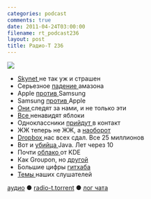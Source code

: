 ```yaml
---
categories: podcast
comments: true
date: 2011-04-24T03:00:00
filename: rt_podcast236
layout: post
title: Радио-Т 236
---
```


![](https://radio-t.com/images/radio-t/rt236.jpg)




- [Skynet ](http://www.readwriteweb.com/archives/skynet_has_gone_live_everything_is_fine.php)не так уж и страшен
- Серьезное [падение ](http://habrahabr.ru/blogs/cloud_computing/118001/)амазона
- Apple [против ](http://online.wsj.com/article/SB10001424052748703916004576271210109389154.html)Samsung
- Samsung [против ](http://itc.ua/news/otvetnyj_isk_samsung_protiv_apple_ne_zastavil_sebya_zhdat_53122)Apple
- [Они ](http://mashable.com/2011/04/20/iphone-location-history/)следят за нами, и не только эти
- [Все ](http://www.cnews.ru/news/top/index.shtml?2011/04/20/437360)ненавидят яблоки
- Одноклассники [прийдут ](http://itc.ua/news/_odnoklassniki_i_vkontakte_mogut_obedinit_53108?utm_source=feedburner&utm_medium=feed&utm_campaign=Feed:%20itc_)в контакт
- ЖЖ теперь не ЖЖ, а [наоборот](http://www.gzt.ru/topnews/hitech/-rukovodstvo-livejournal-zapretilo-nazyvatj-ego-/358133.html?from=reader)
- [Dropbox ](http://www.tuaw.com/2011/04/19/dropbox-under-fire-for-security-concerns/)нас всех сдал. Все 25 миллионов
- Вот и [убийца ](http://arstechnica.com/open-source/news/2011/04/the-rationale-for-ceylon-red-hats-new-programming-language.ars)Java. Лет через 10
- Почти [облако ](http://www.opennet.ru/opennews/art.shtml?num=30332)от KDE
- Как Groupon, но [другой](http://internetno.net/2011/04/22/google-zapustil-svojj-servis-kollektivnyh-pokupok/)
- Большие цифры [гитхаба](https://github.com/blog/841-those-are-some-big-numbers)
- [Темы ](http://new.radio-t.com/2011/04/236.html)наших слушателей

[аудио](http://archive.rucast.net/radio-t/media/rt_podcast236.mp3) ● [radio-t.torrent](http://www.radio-t.com/torrents/rt_podcast236.mp3.torrent) ● [лог чата](http://chat.radio-t.com/logs/radio-t-236.html)<audio src="http://archive.rucast.net/radio-t/media/rt_podcast236.mp3" preload="none"></audio>
